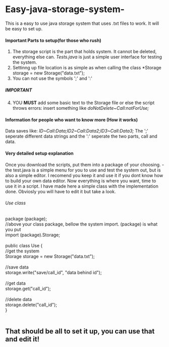 # Easy-java-storage-system-
This is a easy to use java storage system that uses .txt files to work. It will be easy to set up.
#### Important Parts to setup(for those who rush)
1. The storage script is the part that holds system. It cannot be deleted, everything else can. *Tests.java* is just a simple user interface for testing the system.
2. Settinng up file location is as simple as when calling the class *Storage storage = new Storage("data.txt");
3. You can not use the symbols ';' and ':'
##### IMPORTANT
4. YOU **MUST** add some basic text to the Storage file or else the script throws errors: insert something like *doNotDelete~Call:notForUse;*
#### Information for people who want to know more (How it works)
Data saves like: *ID\~Call:Data;ID2\~Call:Data2;ID3~Call:Data3;* The ';' seperate different data strings and the ':' seperate the two parts, call and data.

#### Very detailed setup explanation
Once you download the scripts, put them into a package of your choosing. - the test.java is a simple menu for you to use and test the system out, but is also a simple editor. I recomend you keep it and use it if you dont know how to build your own data editor. Now everything is where you want, time to use it in a script. I have made here a simple class with the implementation done. Obviosly you will have to edit it but take a look. 
###### Use class
package (package);<br />
//above your class package, bellow the system import. (package) is what you put<br />
import (package).Storage;<br />
    <br />
public class Use {<br />
  //get the system<br />
  Storage storage = new Storage("data.txt");<br />
    <br />
  //save data<br />
  storage.write("save/call_id", "data behind id");<br />
    <br />
  //get data<br />
  storage.get("call_id");<br />
    <br />
  //delete data<br />
  storage.delete("call_id");<br />
  }<br />
  <br />
## That should be all to set it up, you can use that and edit it!
